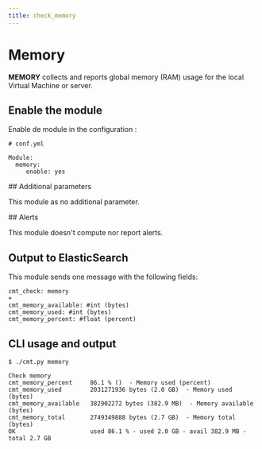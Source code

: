 ```yaml
---
title: check_memory
---
```


# Memory

**MEMORY** collects and reports global memory (RAM) usage for the local Virtual Machine or server.

## Enable the module

Enable de module in the configuration :

    # conf.yml

	Module:
  	  memory:
  	     enable: yes

## Additional parameters

This module as no additional parameter.


## Alerts

This module doesn't compute nor report alerts.


## Output to ElasticSearch

This module sends one message with the following fields:

	cmt_check: memory
	+
	cmt_memory_available: #int (bytes)
	cmt_memory_used: #int (bytes)
	cmt_memory_percent: #float (percent)

## CLI usage and output

	$ ./cmt.py memory
	
	Check memory 
	cmt_memory_percent     86.1 % ()  - Memory used (percent)
	cmt_memory_used        2031271936 bytes (2.0 GB)  - Memory used (bytes)
	cmt_memory_available   382902272 bytes (382.9 MB)  - Memory available (bytes)
	cmt_memory_total       2749349888 bytes (2.7 GB)  - Memory total (bytes)
	OK                     used 86.1 % - used 2.0 GB - avail 382.9 MB - total 2.7 GB




